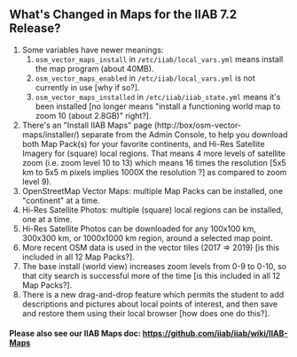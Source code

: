 ## What's Changed in Maps for the IIAB 7.2 Release?

1. Some variables have newer meanings:
    1. `osm_vector_maps_install` in `/etc/iiab/local_vars.yml` means install the map program (about 40MB).
    2. `osm_vector_maps_enabled` in `/etc/iiab/local_vars.yml` is not currently in use [why if so?].
    3. `osm_vector_maps_installed` in `/etc/iiab/iiab_state.yml` means it's been installed [no longer means "install a functioning world map to zoom 10 (about 2.8GB)" right?].
2. There's an "Install IIAB Maps" page (http://box/osm-vector-maps/installer/) separate from the Admin Console, to help you download both Map Pack(s) for your favorite continents, and Hi-Res Satellite Imagery for (square) local regions.  That means 4 more levels of satellite zoom (i.e. zoom level 10 to 13) which means 16 times the resolution [5x5 km to 5x5 m pixels implies 1000X the resolution ?] as compared to zoom level 9).
3. OpenStreetMap Vector Maps: multiple Map Packs can be installed, one "continent" at a time.
4. Hi-Res Satellite Photos: multiple (square) local regions can be installed, one at a time.
5. Hi-Res Satellite Photos can be downloaded for any 100x100 km, 300x300 km, or 1000x1000 km region, around a selected map point.
6. More recent OSM data is used in the vector tiles (2017 => 2019) [is this included in all 12 Map Packs?].
7. The base install (world view) increases zoom levels from 0-9 to 0-10, so that city search is successful more of the time [is this included in all 12 Map Packs?].
8. There is a new drag-and-drop feature which permits the student to add descriptions and pictures about local points of interest, and then save and restore them using their local browser [how does one do this?].

#### Please also see our IIAB Maps doc: https://github.com/iiab/iiab/wiki/IIAB-Maps
